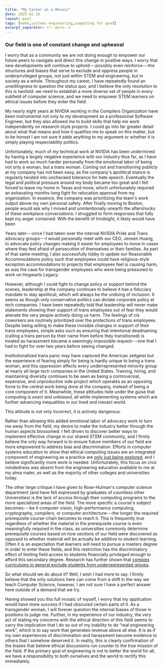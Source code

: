 ```yaml
---
title: "My Career as a Mosaic"
date: 2025-02-26
layout: post
tags: [woke,systems engineering,computing for good]
excerpt_separator: <!--more-->
---
```


### Our field is one of constant change and upheaval

I worry that as a community we are not doing enough to empower our future peers to navigate and direct this change in positive ways. I worry that new developments will continue to uphold---possibly even reinforce---the structures and biases that serve to exclude and oppress people in underprivileged groups, not just within STEM and engineering, but in society as a whole. Throughout my career, I have repeatedly found an unwillingness to question the status quo, and I believe the only resolution to this is twofold: we need to establish a more diverse set of people in every subfield of computer science, and we need to empower STEM learners on ethical issues before they enter the field.

<!--more-->

<!-- I would like to describe a mosaic for you: the many parts of myself. My identity, my life, my passions, and my purpose have all been constructed from the many disparate pieces that were broken apart, intentionally or otherwise, and reassembled into something greater than the sum of their parts. These pieces come from work -->

<!-- work stuff -->
My nearly eight years at NVIDIA working in the Compilers Organization have been instrumental not only to my development as a professional Software Engineer, but they also allowed me to build skills that help me work independently on research-style projects. I could go into far greater detail about what that means and how it qualifies me to speak on this matter, but to be honest I am not sure it adds anything to my argument or whether it is simply playing respectability politics.

Unfortunately, much of my technical work at NVIDIA has been undermined by having a largely negative experience with our industry thus far, as I have had to work so much harder personally from the emotional labor of being not only a woman, but a trans woman. Coming out and transitioning publicly at my company has not been easy, as the company's apolitical stance is regularly twisted into unchecked tolerance for hate speech. Eventually the legal and political pressure around my body became too great and I felt forced to leave my home in Texas and move, which unfortunately required an exhausting months-long fight for relocation approval from my organization. In essence, the company was prioritizing the team's work output above my own personal safety. After finally moving to Boston, people would ask why I moved and unintentionally unearth the aftershocks of these workplace conversations: I struggled to form responses that fully kept my anger contained. With the benefit of hindsight, it likely would have been

Years later---once I had taken over the internal NVIDIA Pride and Trans advocacy groups---I would personally meet with our CEO, Jensen Huang, to advocate policy changes making it easier for employees to move in cases where they feel afraid of persecution of themselves or their families. As part of that same meeting, I also successfully lobby to update our Reasonable Accommodations policy such that employees could have religious-style exception accommodations to projects that employees feel is causing harm, as was the case for transgender employees who were being pressured to work on Hogwarts Legacy.

However, although I could fight to change policy or support behind the scenes, leadership at the company continues to believe it has a fiduciary mandate to stay apolitical, which will always be the undoing of inclusion. It seems as though only conservative politics can dictate corporate policy at tech companies. I have been repeatedly told that leadership will never make statements showing their support of trans employees out of fear they would alienate the very people actively doing us harm. The feelings of cis coworkers are routinely prioritized over the protections of trans employees. Despite being willing to make these invisible changes in support of their trans employees, simple asks such as ensuring that intentional deadnaming (calling a trans person by their name from before they transitioned) is treated as harassment became a seemingly impossible request---one that I had to fight for over two years before seeing changed.

Institutionalized trans panic may have captured the American zeitgeist but the experience of fearing simply for being is hardly unique to being a trans woman, and this oppression affects every underrepresented minority group at nearly all large tech companies in the United States. Training, hiring, and maintaining diversity continues to be seen as being a controversial, expensive, and unproductive side project which operates as an opposing force to the central work being done at the company, instead of being a core component of it. Meanwhile, these attitudes hide under the guise that computing is *exact* and *unbiased*, all while implementing systems which are further advancing inequalities in our lived and inexact world.

This attitude is not only incorrect, it is actively dangerous.

Rather than allowing this added emotional labor of advocacy work to turn me away from the field, my desire to make the industry better through the human aspects blossomed. I felt driven to discover better ways to implement effective change in our shared STEM community, and I firmly believe the only way forward is to ensure future members of our field are more empowered to address bias and discrimination. Efforts in computer systems education to show that ethical computing issues are an integrated component of engineering as a practice are [only just being explored][HoC], and I believe significantly more work is needed. Unfortunately, this focus on civic mindedness was absent from the engineering education available to me at my alma mater, as well as the majority of other colleges and universities today.

The other large critique I have given to Rose-Hulman's computer science department (and have felt expressed by graduates of countless other Universities) is the lack of access through their computing programs to the more specialized areas of the field. The more specific a course's subject becomes---be it computer vision, high-performance computing, cryptography, compilers, or computer architecture---the longer the required prerequisite course-chain becomes to reach it. This is frequently true regardless of whether the material in the prerequisite course is even meaningfully required in the class, as universities commonly determine prerequisite courses based on how sections of our field were discovered as opposed to whether material will be actually be additive to student learning. Often it is an expectation that learners will need to pursue a masters degree in order to enter these fields, and this restriction has the discriminatory effect of limiting field access to students financially privileged enough to afford this secondary degree. Research has further shown that [complex curriculums in general exclude students from underrepresented groups][CC].

So what should we do about it? Well, I wish I had more to say. I firmly believe that the only solutions here can come from a shift in the way we teach Computer Science, however, I am not sure I have a perfect answer here outside of a demand that we try.

Having showed you this full mosaic of myself, I worry that my application would have more success if I had obscured certain parts of it. As a transgender woman, I will forever question the internal biases of those in positions to judge me. Further, in my experience of our industry, the very act of stating my concerns with the ethical direction of this field seems to carry the implication that I do so out of my inability to do "real engineering work", which is to say work that generates revenue above all else. It is as if my own experiences of discrimination and harassment become evidence to others that I somehow deserved it. In reality, this is clearly confirmation of the biases that believe ethical discussions run counter to the true mission of the field. If the primary goal of engineering is not to better the world for all, we have a responsibility to both ourselves and the world to rectify this immediately.


[HoC]: https://doi.org/10.1145/3478431.3499394
[CC]: https://doi.org/10.1145/3626252.3630835

